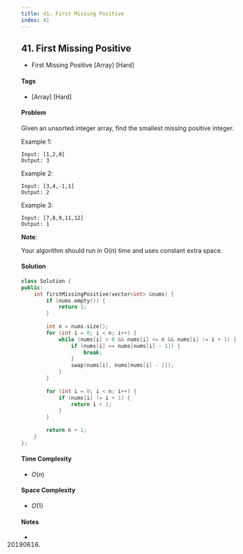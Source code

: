 ```yaml
---
title: 41. First Missing Positive
index: 41
---
```


## 41. First Missing Positive
- First Missing Positive [Array] [Hard]

#### Tags
- [Array] [Hard]

#### Problem
Given an unsorted integer array, find the smallest missing positive integer.

Example 1:

    Input: [1,2,0]
    Output: 3

Example 2:

    Input: [3,4,-1,1]
    Output: 2

Example 3:

    Input: [7,8,9,11,12]
    Output: 1

**Note**:

Your algorithm should run in O(n) time and uses constant extra space.

#### Solution
``` C++
class Solution {
public:
    int firstMissingPositive(vector<int> &nums) {
        if (nums.empty()) {
            return 1;
        }
        
        int n = nums.size();
        for (int i = 0; i < n; i++) {
            while (nums[i] > 0 && nums[i] <= n && nums[i] != i + 1) {
                if (nums[i] == nums[nums[i] - 1]) {
                    break;
                }
                swap(nums[i], nums[nums[i] - 1]);
            }
        }
        
        for (int i = 0; i < n; i++) {
            if (nums[i] != i + 1) {
                return i + 1;
            }
        }
        
        return n + 1;
    }
};
```

#### Time Complexity
- $O(n)$

#### Space Complexity
- $O(1)$

#### Notes
- 20190616.
